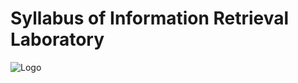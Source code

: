 # Syllabus of Information Retrieval Laboratory

![Logo](https://github.com/yashraj9011/AIDS-Semester-7/blob/master/Computer%20Laboratory%20-%202/Information%20Retrieval%20Laboratory/IR%20Laboratory.png)
